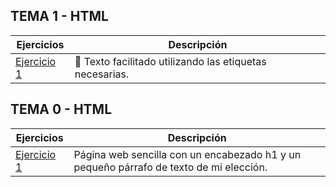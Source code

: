 
## TEMA 1 - HTML
Ejercicios | Descripción
-----------|------------
[Ejercicio 1](tema1/ejercicio1.html)|📝 Texto facilitado utilizando las etiquetas necesarias.  

## TEMA 0 - HTML
Ejercicios | Descripción
-----------|------------
[Ejercicio 1](tema0/pagina.html)|Página web sencilla con un encabezado h1 y un pequeño párrafo de texto de mi elección.      
